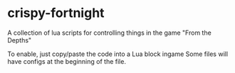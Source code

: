 # crispy-fortnight
A collection of lua scripts for controlling things in the game "From the Depths"

To enable, just copy/paste the code into a Lua block ingame
Some files will have configs at the beginning of the file.
